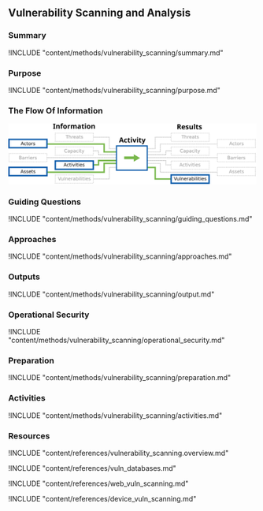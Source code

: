 ## Vulnerability Scanning and Analysis

### Summary
!INCLUDE "content/methods/vulnerability_scanning/summary.md"

### Purpose
!INCLUDE "content/methods/vulnerability_scanning/purpose.md"

### The Flow Of Information
![Vulnerability Analysis Information Flow](content/images/info_flows/vulnerability_scanning.svg)

### Guiding Questions
!INCLUDE "content/methods/vulnerability_scanning/guiding_questions.md"

### Approaches
!INCLUDE "content/methods/vulnerability_scanning/approaches.md"

### Outputs
!INCLUDE "content/methods/vulnerability_scanning/output.md"

### Operational Security
!INCLUDE "content/methods/vulnerability_scanning/operational_security.md"

### Preparation
!INCLUDE "content/methods/vulnerability_scanning/preparation.md"

### Activities
!INCLUDE "content/methods/vulnerability_scanning/activities.md"

### Resources
<div class="greybox">
!INCLUDE "content/references/vulnerability_scanning.overview.md"

!INCLUDE "content/references/vuln_databases.md"

!INCLUDE "content/references/web_vuln_scanning.md"

!INCLUDE "content/references/device_vuln_scanning.md"

<!-- !INCLUDE "content/references/auto_vuln_assessment.md" -->

</div>